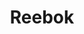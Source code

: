---
title: "Reebok"
url: /bangalore/reebok-100-feet-road-hal-2nd-stage-indiranagar-bengaluru/
shop: clothes
---